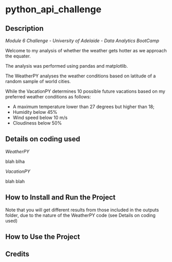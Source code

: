 # python_api_challenge

## Description
_Module 6 Challenge - University of Adelaide - Data Analytics BootCamp_

Welcome to my analysis of whether the weather gets hotter as we approach the equater. 

The analysis was performed using pandas and matplotlib.

The WeatherPY analyses the weather conditions based on latitude  of a random sample of world cities. 

While the VacationPY determines 10 possible future vacations based on my preferred weather conditions as follows:
- A maximum temperature lower than 27 degrees but higher than 18;
- Humidity below 45%
- Wind speed below 10 m/s
- Cloudiness below 50%

## Details on coding used
_WeatherPY_

blah blha

_VacationPY_

blah blah

## How to Install and Run the Project

Note that you will get different results from those included in the outputs folder, due to the nature of the WeatherPY code (see Details on coding used)

## How to Use the Project

## Credits


